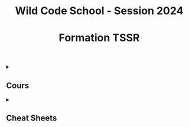 <div align="center"><h1>Wild Code School - Session 2024</h1></div>
<div align="center"><h1>Formation TSSR</h1></div>
<br>
<br>

<details>
<summary><h2>Cours</h2></summary>
  <details>
  <summary><strong>Bash</strong></summary>
    
  - [Les scripts Bash - partie 1](https://github.com/ThoXinou/Cours_TSSR/blob/main/Bash/Les%20scripts%20Bash%20-%20partie%201.md)
  - [Les scripts Bash - partie 2](https://github.com/ThoXinou/Cours_TSSR/blob/main/Bash/Les%20scripts%20Bash%20-%20partie%202.md)
  - [Les scripts Bash - partie 3](https://github.com/ThoXinou/Cours_TSSR/blob/main/Bash/Les%20scripts%20Bash%20-%20partie%203.md)

  </details>
  
  <details>
  <summary><strong>Cybersécurité</strong></summary>

  - [Sécuriser les systèmes](https://github.com/ThoXinou/Cours_TSSR/blob/main/Cybers%C3%A9curit%C3%A9/S%C3%A9curiser%20les%20syst%C3%A8mes.md)

  </details>
  
  <details>
  <summary><strong>IT Management</strong></summary>

  - [Gestion des mises à jour](https://github.com/ThoXinou/Cours_TSSR/blob/main/IT%20Management/Gestion%20des%20mises%20%C3%A0%20jour.md)
  - [Journalisation](https://github.com/ThoXinou/Cours_TSSR/blob/main/IT%20Management/Journalisation.md)
  - [La messagerie](https://github.com/ThoXinou/Cours_TSSR/blob/main/IT%20Management/La%20messagerie.md)
  - [La supervision](https://github.com/ThoXinou/Cours_TSSR/blob/main/IT%20Management/La%20supervision.md)
  - [Le cloud](https://github.com/ThoXinou/Cours_TSSR/blob/main/IT%20Management/Le%20cloud.md)
  - [Les services bureautiques](https://github.com/ThoXinou/Cours_TSSR/blob/main/IT%20Management/Les%20services%20bureautiques.md)
  - [Sauvegarde & Archivage](https://github.com/ThoXinou/Cours_TSSR/blob/main/IT%20Management/Sauvegarde%20%26%20Archivage.md)
  - [Suivi de parc informatique](https://github.com/ThoXinou/Cours_TSSR/blob/main/IT%20Management/Suivi%20de%20parc%20informatique.md)
  - [Suivi des incidents](https://github.com/ThoXinou/Cours_TSSR/blob/main/IT%20Management/Suivi%20des%20incidents.md)


  </details>

  <details>
  <summary><strong>Méthodes</strong></summary>
  
  - [Git - GitHub](https://github.com/ThoXinou/Cours_TSSR/blob/main/M%C3%A9thodes/Git_GitHub.md)
  - [Introduction aux méthodes agiles](https://github.com/ThoXinou/Cours_TSSR/blob/main/M%C3%A9thodes/Introduction%20aux%20m%C3%A9thodes%20agiles.md)

  </details>

  <details>
  <summary><strong>OS</strong></summary>

  - [Architecture des ordinateurs (notions)](https://github.com/ThoXinou/Cours_TSSR/blob/main/OS/Architecture%20des%20ordinateurs%20(notions).md)
  - [Gestion du stockage](https://github.com/ThoXinou/Cours_TSSR/blob/main/OS/OS%20-%20Gestion%20du%20stockage.md)
  - [Gestion processeur et mémoire](https://github.com/ThoXinou/Cours_TSSR/blob/main/OS/OS%20-%20Gestion%20processeur%20et%20m%C3%A9moire.md)
  - [Interpréteurs de commandes](https://github.com/ThoXinou/Cours_TSSR/blob/main/OS/OS%20-%20Interpr%C3%A9teurs%20de%20commandes.md)
  - [Qu'est-ce qu'un système d'exploitation](https://github.com/ThoXinou/Cours_TSSR/blob/main/OS/OS%20-%20Qu'est-ce%20qu'un%20syst%C3%A8me%20d'exploitation.md)
  - [Stockage avancé](https://github.com/ThoXinou/Cours_TSSR/blob/main/OS/Stockage%20avanc%C3%A9.md)

  </details>

  <details>
  <summary><strong>Passage Titre</strong></summary>

  - [TSSR - Passage de titre](https://github.com/ThoXinou/Cours_TSSR/blob/main/Passage%20Titre/TSSR%20-%20Passage%20de%20titre.md)

  </details>

  <details>
  <summary><strong>Réseaux</strong></summary>

  - [DNS](https://github.com/ThoXinou/Cours_TSSR/blob/main/R%C3%A9seaux/DNS.md)
  - [Ethernet](https://github.com/ThoXinou/Cours_TSSR/blob/main/R%C3%A9seaux/Ethernet.md)
  - [IP version 4 - Adresse et paquet](https://github.com/ThoXinou/Cours_TSSR/blob/main/R%C3%A9seaux/IP%20version%204%20-%20Adresse%20et%20paquet.md)
  - [IP version 6 - Adresse et paquet](https://github.com/ThoXinou/Cours_TSSR/blob/main/R%C3%A9seaux/IP%20version%206%20-%20Adresse%20et%20paquet.md)
  - [La téléphonie sur IP](https://github.com/ThoXinou/Cours_TSSR/blob/main/R%C3%A9seaux/La%20t%C3%A9l%C3%A9phonie%20sur%20IP.md)
  - [Le routage IP](https://github.com/ThoXinou/Cours_TSSR/blob/main/R%C3%A9seaux/Le%20routage%20IP.md)
  - [Principe des réseaux](https://github.com/ThoXinou/Cours_TSSR/blob/main/R%C3%A9seaux/Principe%20des%20r%C3%A9seaux.md)
  - [WIFI](https://github.com/ThoXinou/Cours_TSSR/blob/main/R%C3%A9seaux/WIFI.md)

  </details>

  <details>
  <summary><strong>SysAdmin</strong></summary>

  - [Active Directory - partie 1](https://github.com/ThoXinou/Cours_TSSR/blob/main/SysAdmin/Active%20Directory%20-%20partie%201.md)
  - [Active Directory - partie 2](https://github.com/ThoXinou/Cours_TSSR/blob/main/SysAdmin/Active%20Directory%20-%20partie%202.md)
  - [Déploiement automatisé de Windows](https://github.com/ThoXinou/Cours_TSSR/blob/main/SysAdmin/D%C3%A9ploiement%20automatis%C3%A9%20de%20Windows.md)
  - [Les GPO](https://github.com/ThoXinou/Cours_TSSR/blob/main/SysAdmin/Les%20GPO.md)
  - [Les gestionnaires de paquets](https://github.com/ThoXinou/Cours_TSSR/blob/main/SysAdmin/Les%20gestionnaires%20de%20paquets.md)
  - [Les serveurs Web](https://github.com/ThoXinou/Cours_TSSR/blob/main/SysAdmin/Les%20serveurs%20web.md)
  - [Les utilisateurs - Partie 1](https://github.com/ThoXinou/Cours_TSSR/blob/main/SysAdmin/Les%20utilisateurs%20-%20Partie%201.md)
  - [Les utilisateurs - Partie 2](https://github.com/ThoXinou/Cours_TSSR/blob/main/SysAdmin/Les%20utilisateurs%20-%20Partie%202.md)
  - [Outils de l'admin](https://github.com/ThoXinou/Cours_TSSR/blob/main/SysAdmin/Outils%20de%20l'admin.md)
  - [WSUS](https://github.com/ThoXinou/Cours_TSSR/blob/main/SysAdmin/WSUS.md)

  </details>

  <details>
  <summary><strong>Sécurité Réseau</strong></summary>

  - [Cryptographie](https://github.com/ThoXinou/Cours_TSSR/blob/main/S%C3%A9curit%C3%A9%20R%C3%A9seau/Cryptographie.md)
  - [Filtrage réseau](https://github.com/ThoXinou/Cours_TSSR/blob/main/S%C3%A9curit%C3%A9%20R%C3%A9seau/Filtrage%20r%C3%A9seau.md)
  - [IDS_IPS](https://github.com/ThoXinou/Cours_TSSR/blob/main/S%C3%A9curit%C3%A9%20R%C3%A9seau/IDS_IPS.md)
  - [Introduction à la cybersécurité](https://github.com/ThoXinou/Cours_TSSR/blob/main/S%C3%A9curit%C3%A9%20R%C3%A9seau/Introduction%20%C3%A0%20la%20cybers%C3%A9curit%C3%A9.md)
  - [RADIUS](https://github.com/ThoXinou/Cours_TSSR/blob/main/S%C3%A9curit%C3%A9%20R%C3%A9seau/RADIUS.md)
  - [SSH](https://github.com/ThoXinou/Cours_TSSR/blob/main/S%C3%A9curit%C3%A9%20R%C3%A9seau/SSH.md)
  - [VPN](https://github.com/ThoXinou/Cours_TSSR/blob/main/S%C3%A9curit%C3%A9%20R%C3%A9seau/VPN.md)

  </details>

  <details>
  <summary><strong>TSSR</strong></summary>

  - [TSSR - Le métier](https://github.com/ThoXinou/Cours_TSSR/blob/main/TSSR/TSSR%20-%20Le%20m%C3%A9tier.md)
  - [TSSR - Les aspects juridiques](https://github.com/ThoXinou/Cours_TSSR/blob/main/TSSR/TSSR%20-%20Les%20aspects%20juridiques.md)
  - [TSSR - Les méthodes d'enseignement](https://github.com/ThoXinou/Cours_TSSR/blob/main/TSSR/TSSR%20-%20Les%20m%C3%A9thodes%20d'enseignement.md)
  - [TSSR - Les outils](https://github.com/ThoXinou/Cours_TSSR/blob/main/TSSR/TSSR%20-%20Les%20outils.md)
  - [TSSR - Présentation du programme](https://github.com/ThoXinou/Cours_TSSR/blob/main/TSSR/TSSR%20-%20Pr%C3%A9sentation%20du%20programme.md)

  </details>

  <details>
  <summary><strong>Virtualisation - Conteneurs</strong></summary>

  - [Docker](https://github.com/ThoXinou/Cours_TSSR/blob/main/Virtualisation%20-%20Conteneurs/Docker.md)
  - [La virtualisation](https://github.com/ThoXinou/Cours_TSSR/blob/main/Virtualisation%20-%20Conteneurs/La%20virtualisation.md)

  </details>

  <details>
  <summary><strong>Windows</strong></summary>

  - [Scripting Powershell - partie 1](https://github.com/ThoXinou/Cours_TSSR/blob/main/Windows/Scripting%20Powershell%20-%20partie%201.md)
  - [Scripting Powershell - partie 2](https://github.com/ThoXinou/Cours_TSSR/blob/main/Windows/Scripting%20Powershell%20-%20partie%202.md)
  - [Scripting Powershell - partie 3](https://github.com/ThoXinou/Cours_TSSR/blob/main/Windows/Scripting%20Powershell%20-%20partie%203.md)

 </details>
</details>

<details>
<summary><h2>Cheat Sheets</h2></summary>
  
  - [CIDR / Adresses Réseaux](https://github.com/ThoXinou/Cours_TSSR/blob/main/Cheat_Sheets/CIDR.md)
  - [Modèle OSI / Modèle TCP/IP](https://github.com/ThoXinou/Cours_TSSR/blob/main/Cheat_Sheets/CheatSheetModeleISO-TCP.md)
  - [Ports - Liste Complète](https://github.com/ThoXinou/Cours_TSSR/blob/main/Cheat_Sheets/Common_Ports.md)
  - [Ports - Liste Condensée + Couches OSI](https://github.com/ThoXinou/Cours_TSSR/blob/main/Cheat_Sheets/PortsCheatSheet.md)
  - [Commandes Linux - Utilisateurs/Groupes](https://github.com/ThoXinou/Cours_TSSR/blob/main/Cheat_Sheets/Linux_Commands_Users_Groups.md)

  
